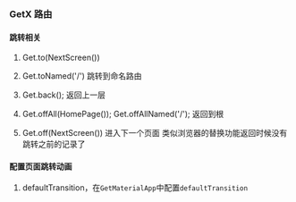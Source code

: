 ### GetX 路由


#### 跳转相关
1. Get.to(NextScreen())

2. Get.toNamed('/')
跳转到命名路由
3. Get.back();
返回上一层
4. Get.offAll(HomePage());  Get.offAllNamed('/');
返回到根

5. Get.off(NextScreen()) 
进入下一个页面 类似浏览器的替换功能返回时候没有跳转之前的记录了


#### 配置页面跳转动画
1. defaultTransition，在`GetMaterialApp`中配置`defaultTransition`

#### 